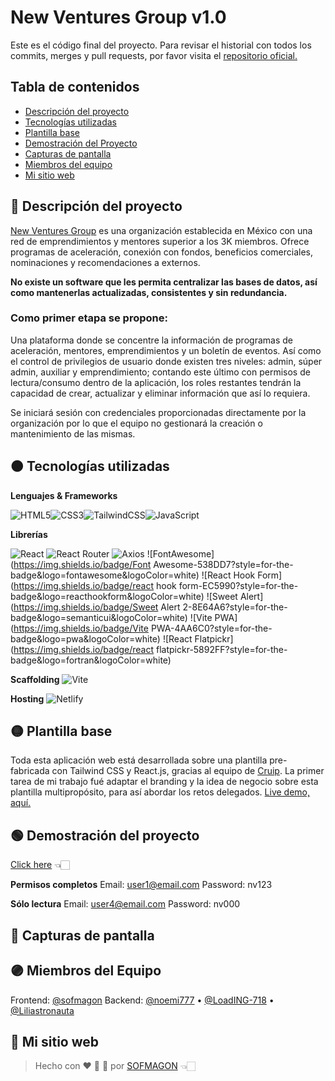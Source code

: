 # New Ventures Group v1.0

Este es el código final del proyecto. Para revisar el historial con todos los commits, merges y pull requests, por favor visita el [repositorio oficial.](https://github.com/hackademymx/sfwit-ventures-front-revamp/tree/develop) 

## Tabla de contenidos

- [Descripción del proyecto](#descripción-del-proyecto)
- [Tecnologías utilizadas](#tecnologías-utilizadas)
- [Plantilla base](#plantilla-base)
- [Demostración del Proyecto](#demostración-del-proyecto)
- [Capturas de pantalla](#capturas-de-pantalla)
- [Miembros del equipo](#miembros-del-equipo)
- [Mi sitio web](#mi-sitio-web)

## 🔴 Descripción del proyecto

[New Ventures Group](https://www.nvgroup.org) es una organización establecida en México con una red de emprendimientos y mentores superior a los 3K miembros. Ofrece programas de aceleración, conexión con fondos, beneficios comerciales, nominaciones y recomendaciones a externos.

**No existe un software que les permita centralizar las bases de datos, así como mantenerlas actualizadas, consistentes y sin redundancia.**

### Como primer etapa se propone:

Una plataforma donde se concentre la información de programas de aceleración, mentores, emprendimientos y un boletín de eventos. Así como el control de privilegios de usuario donde existen tres niveles: admin, súper admin, auxiliar y emprendimiento; contando este último con permisos de lectura/consumo dentro de la aplicación, los roles restantes tendrán la capacidad de crear, actualizar y eliminar información que así lo requiera.

Se iniciará sesión con credenciales proporcionadas directamente por la organización por lo que el equipo no gestionará la creación o mantenimiento de las mismas.



## 🟠 Tecnologías utilizadas

**Lenguajes & Frameworks**

![HTML5](https://img.shields.io/badge/html5-%23E34F26.svg?style=for-the-badge&logo=html5&logoColor=white)![CSS3](https://img.shields.io/badge/css3-%231572B6.svg?style=for-the-badge&logo=css3&logoColor=white)![TailwindCSS](https://img.shields.io/badge/tailwindcss-%2338B2AC.svg?style=for-the-badge&logo=tailwind-css&logoColor=white)![JavaScript](https://img.shields.io/badge/javascript-%23323330.svg?style=for-the-badge&logo=javascript&logoColor=%23F7DF1E) 

**Librerías** 

![React](https://img.shields.io/badge/react-%2320232a.svg?style=for-the-badge&logo=react&logoColor=%2361DAFB) ![React Router](https://img.shields.io/badge/React_Router-CA4245?style=for-the-badge&logo=react-router&logoColor=white) ![Axios](https://img.shields.io/badge/Axios-5A29E4?style=for-the-badge&logo=axios&logoColor=white) ![FontAwesome](https://img.shields.io/badge/Font Awesome-538DD7?style=for-the-badge&logo=fontawesome&logoColor=white) ![React Hook Form](https://img.shields.io/badge/react hook form-EC5990?style=for-the-badge&logo=reacthookform&logoColor=white) ![Sweet Alert](https://img.shields.io/badge/Sweet Alert 2-8E64A6?style=for-the-badge&logo=semanticui&logoColor=white) ![Vite PWA](https://img.shields.io/badge/Vite PWA-4AA6C0?style=for-the-badge&logo=pwa&logoColor=white) ![React Flatpickr](https://img.shields.io/badge/react flatpickr-5892FF?style=for-the-badge&logo=fortran&logoColor=white)

**Scaffolding**  ![Vite](https://img.shields.io/badge/vite-%23646CFF.svg?style=for-the-badge&logo=vite&logoColor=white)

**Hosting**  ![Netlify](https://img.shields.io/badge/netlify-%23000000.svg?style=for-the-badge&logo=netlify&logoColor=#00C7B7)



## 🟡 Plantilla base

Toda esta aplicación web está desarrollada sobre una plantilla pre-fabricada con Tailwind CSS y React.js, gracias al equipo de [Cruip](https://cruip.com/mosaic). La primer tarea de mi trabajo fué adaptar el branding y la idea de negocio sobre esta plantilla multipropósito, para así abordar los retos delegados. [Live demo, aquí.](https://cruip.com/demos/mosaic)



## 🟢 Demostración del proyecto

[Click here](https://sfwit-experiencia.netlify.app/) 👈🏻

**Permisos completos**
Email: user1@email.com
Password: nv123

**Sólo lectura**
Email: user4@email.com
Password: nv000



## 🔵 Capturas de pantalla



## 🟣 Miembros del Equipo

Frontend: [@sofmagon](https://github.com/sofmagon) 
Backend: [@noemi777](https://github.com/noemi777) • [@LoadING-718](https://github.com/LoadING-718) • [@Liliastronauta](https://github.com/Liliastronauta)



## 🚀 Mi sitio web

> Hecho con ❤️ 🍕 🌮 por [SOFMAGON](https://sofmagon.com/) 👈🏻
